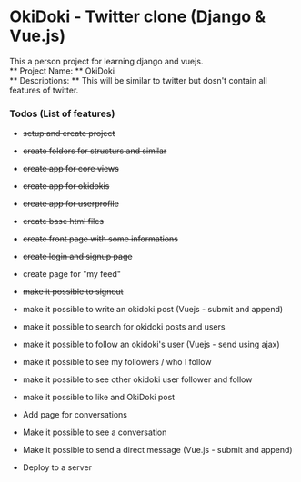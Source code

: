 # OkiDoki - Twitter clone (Django & Vue.js)

This a person project for learning django and vuejs.
<br />
** Project Name: ** OkiDoki
<br />
** Descriptions: ** This will be similar to twitter but dosn't contain all features of twitter.
<br />

### Todos (List of features)
- ~~setup and create project~~
- ~~create folders for structurs and similar~~
- ~~create app for core views~~
- ~~create app for okidokis~~
- ~~create app for userprofile~~

- ~~create base html files~~
- ~~create front page with some informations~~
- ~~create login and signup page~~

- create page for "my feed"
- ~~make it possible to signout~~
- make it possible to write an okidoki post (Vuejs - submit and append)
- make it possible to search for okidoki posts and users
- make it possible to follow an okidoki's user (Vuejs - send using ajax)
- make it possible to see my followers / who I follow
- make it possible to see other okidoki user follower and follow

- make it possible to like and OkiDoki post

- Add page for conversations
- Make it possible to see a conversation
- Make it possible to send a direct message (Vue.js - submit and append)

- Deploy to a server
